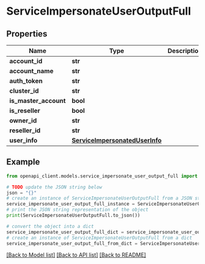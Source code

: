 # ServiceImpersonateUserOutputFull


## Properties

Name | Type | Description | Notes
------------ | ------------- | ------------- | -------------
**account_id** | **str** |  | [optional] 
**account_name** | **str** |  | [optional] 
**auth_token** | **str** |  | [optional] 
**cluster_id** | **str** |  | [optional] 
**is_master_account** | **bool** |  | [optional] 
**is_reseller** | **bool** |  | [optional] 
**owner_id** | **str** |  | [optional] 
**reseller_id** | **str** |  | [optional] 
**user_info** | [**ServiceImpersonatedUserInfo**](ServiceImpersonatedUserInfo.md) |  | [optional] 

## Example

```python
from openapi_client.models.service_impersonate_user_output_full import ServiceImpersonateUserOutputFull

# TODO update the JSON string below
json = "{}"
# create an instance of ServiceImpersonateUserOutputFull from a JSON string
service_impersonate_user_output_full_instance = ServiceImpersonateUserOutputFull.from_json(json)
# print the JSON string representation of the object
print(ServiceImpersonateUserOutputFull.to_json())

# convert the object into a dict
service_impersonate_user_output_full_dict = service_impersonate_user_output_full_instance.to_dict()
# create an instance of ServiceImpersonateUserOutputFull from a dict
service_impersonate_user_output_full_from_dict = ServiceImpersonateUserOutputFull.from_dict(service_impersonate_user_output_full_dict)
```
[[Back to Model list]](../README.md#documentation-for-models) [[Back to API list]](../README.md#documentation-for-api-endpoints) [[Back to README]](../README.md)


